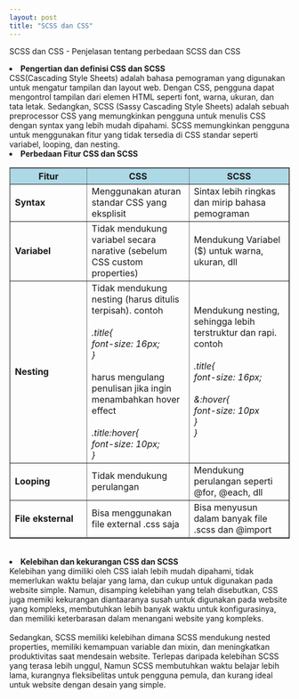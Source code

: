 ```yaml
---
layout: post
title: "SCSS dan CSS"
---
```


SCSS dan CSS - Penjelasan tentang perbedaan SCSS dan CSS

<li><b>Pengertian dan definisi CSS dan SCSS</b></li>
CSS(Cascading Style Sheets) adalah bahasa pemograman yang digunakan untuk mengatur tampilan dan layout web. Dengan CSS, pengguna dapat mengontrol tampilan dari elemen HTML seperti font, warna, ukuran, dan tata letak. Sedangkan, SCSS (Sassy Cascading Style Sheets) adalah sebuah preprocessor CSS yang memungkinkan pengguna untuk menulis CSS dengan syntax yang lebih mudah dipahami. SCSS memungkinkan pengguna untuk menggunakan fitur yang tidak tersedia di CSS standar seperti variabel, looping, dan nesting.

<li><b>Perbedaan Fitur CSS dan SCSS</b></li>
<table align ='center' border="1">
    <thead>
        <tr bgcolor="lightblue">
            <th width="150" >Fitur</th> <th width="200">CSS</th> <th width="200">SCSS</th>
        </tr>
    </thead>
    <tbody>
        <tr background-color="white" >
            <td><b>Syntax</b></td> <td>Menggunakan aturan standar CSS yang eksplisit</td> <td>Sintax lebih ringkas dan mirip bahasa pemograman</td>
        </tr>
        <tr>
            <td><b>Variabel</b></td> <td>Tidak mendukung variabel secara narative (sebelum CSS custom properties) </td> <td>Mendukung Variabel ($) untuk warna, ukuran, dll</td>
        </tr>
        <tr>
            <td><b>Nesting</b></td> <td>Tidak mendukung nesting (harus ditulis terpisah). contoh<br><i><br>.title{<br>
                font-size: 16px;<br>
            }</i><br><br>harus mengulang penulisan jika ingin menambahkan hover effect<br><br><i>.title:hover{
                <br>font-size: 10px;<br>
            }</i></td> <td>Mendukung nesting, sehingga lebih terstruktur dan rapi. contoh<br><i><br>.title{<br>
            font-size: 16px;<br><br>&:hover{<br>font-size: 10px<br>}<br>}</i></td>
        </tr>
        <tr>
            <td><b>Looping</b></td> <td>Tidak mendukung perulangan</td> <td>Mendukung perulangan seperti @for, @each, dll</td>
        </tr>
        <tr>
            <td><b>File eksternal</b></td> <td>Bisa menggunakan file external .css saja</td> <td>Bisa menyusun dalam banyak file .scss dan @import</td>
        </tr>
    </tbody>
</table>
<br>
<li><b>Kelebihan dan kekurangan CSS dan SCSS</b></li>
Kelebihan yang dimiliki oleh CSS ialah lebih mudah dipahami, tidak memerlukan waktu belajar yang lama, dan cukup untuk digunakan pada website simple. Namun, disamping kelebihan yang telah disebutkan, CSS juga memiki kekurangan diantaaranya susah untuk digunakan pada website yang kompleks, membutuhkan lebih banyak waktu untuk konfigurasinya, dan memiliki keterbarasan dalam menangani website yang kompleks.
<br><br>Sedangkan, SCSS memiliki kelebihan dimana SCSS mendukung nested properties, memiliki kemampuan variable dan mixin, dan meningkatkan produktivitas saat mendesain website. Terlepas daripada kelebihan SCSS yang terasa lebih unggul, Namun SCSS membutuhkan waktu belajar lebih lama, kurangnya fleksibelitas untuk pengguna pemula, dan kurang ideal untuk website dengan desain yang simple.